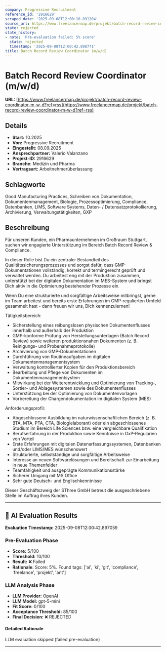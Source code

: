 ```yaml
---
company: Progressive Recruitment
reference_id: '2916629'
scraped_date: '2025-09-08T12:00:10.891204'
source_url: https://www.freelancermap.de/projekt/batch-record-review-coordinator-m-w-d?ref=rss
state: rejected
state_history:
- note: 'Pre-evaluation failed: 5% score'
  state: rejected
  timestamp: '2025-09-08T12:00:42.898771'
title: Batch Record Review Coordinator (m/w/d)
---
```



# Batch Record Review Coordinator (m/w/d)
**URL:** [https://www.freelancermap.de/projekt/batch-record-review-coordinator-m-w-d?ref=rss](https://www.freelancermap.de/projekt/batch-record-review-coordinator-m-w-d?ref=rss)
## Details
- **Start:** 10.2025
- **Von:** Progressive Recruitment
- **Eingestellt:** 08.09.2025
- **Ansprechpartner:** Valerio Valanzano
- **Projekt-ID:** 2916629
- **Branche:** Medizin und Pharma
- **Vertragsart:** Arbeitnehmerüberlassung

## Schlagworte
Good Manufacturing Practices, Schreiben von Dokumentation, Dokumentenmanagement, Biologie, Prozessoptimierung, Compliance, Datenbanken, LIMS, Software Systems, Daten- / Datensatzprotokollierung, Archivierung, Verwaltungstätigkeiten, GXP

## Beschreibung
Für unseren Kunden, ein Pharmaunternehmen im Großraum Stuttgart, suchen wir engagierte Unterstützung im Bereich Batch Record Review & Compliance.

In dieser Rolle bist Du ein zentraler Bestandteil des Qualitätssicherungsprozesses und sorgst dafür, dass GMP-Dokumentationen vollständig, korrekt und termingerecht geprüft und verwaltet werden. Du arbeitest eng mit der Produktion zusammen, unterstützt bei der digitalen Dokumentation im MES-System und bringst Dich aktiv in die Optimierung bestehender Prozesse ein.

Wenn Du eine strukturierte und sorgfältige Arbeitsweise mitbringst, gerne im Team arbeitest und bereits erste Erfahrungen im GMP-regulierten Umfeld gesammelt hast - dann freuen wir uns, Dich kennenzulernen!

Tätigkeitsbereich:
- Sicherstellung eines reibungslosen physischen Dokumentenflusses innerhalb und außerhalb der Produktion
- GMP-konforme Prüfung von Herstellungsunterlagen (Batch Record Review) sowie weiteren produktionsnahen Dokumenten (z. B. Reinigungs- und Probenahmeprotokolle)
- Archivierung von GMP-Dokumentationen
- Durchführung von Routineaufgaben im digitalen Dokumentenmanagementsystem
- Verwaltung kontrollierter Kopien für den Produktionsbereich
- Bearbeitung und Pflege von Dokumenten im Dokumentenmanagementsystem
- Mitwirkung bei der Weiterentwicklung und Optimierung von Tracking-, Sortier- und Ablagesystemen sowie des Dokumentenflusses
- Unterstützung bei der Optimierung von Dokumentenvorlagen
- Vorbereitung der Chargendokumentation im digitalen System (MES)

Anforderungsprofil:
- Abgeschlossene Ausbildung im naturwissenschaftlichen Bereich (z. B. BTA, MTA, PTA, CTA, Biologielaborant) oder ein abgeschlossenes Studium im Bereich Life Sciences bzw. eine vergleichbare Qualifikation
- Berufserfahrung in der Produktion sowie Kenntnisse in GxP-Regularien von Vorteil
- Erste Erfahrungen mit digitalen Datenerfassungssystemen, Datenbanken und/oder LIMS/MES wünschenswert
- Strukturierte, selbstständige und sorgfältige Arbeitsweise
- Interesse an neuen Softwarelösungen und Bereitschaft zur Einarbeitung in neue Themenfelder
- Teamfähigkeit und ausgeprägte Kommunikationsstärke
- Sicherer Umgang mit MS Office
- Sehr gute Deutsch- und Englischkenntnisse

Dieser Geschäftszweig der SThree GmbH betreut die ausgeschriebene Stelle im Auftrag ihres Kunden.

---

## 🤖 AI Evaluation Results

**Evaluation Timestamp:** 2025-09-08T12:00:42.897059

### Pre-Evaluation Phase
- **Score:** 5/100
- **Threshold:** 10/100
- **Result:** ❌ Failed
- **Rationale:** Score: 5%. Found tags: ['ai', 'ki', 'git', 'compliance', 'freelance', 'projekt', 'ant']

### LLM Analysis Phase
- **LLM Provider:** OpenAI
- **LLM Model:** gpt-5-mini
- **Fit Score:** 0/100
- **Acceptance Threshold:** 85/100
- **Final Decision:** ❌ REJECTED

#### Detailed Rationale
LLM evaluation skipped (failed pre-evaluation)

---
